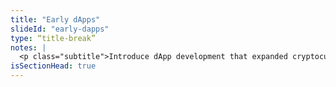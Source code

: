 ```yaml
--- 
title: "Early dApps"
slideId: "early-dapps"
type: “title-break”
notes: |
  <p class="subtitle">Introduce dApp development that expanded cryptocurrencies, smart contracts, and DAOs and how it relates to Bitcoin’s limitations.</p>
isSectionHead: true
---
```


